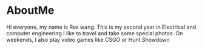 # AboutMe
Hi everyone, my name is Rex wang. This is my second year in Electrical and computer engineering.I like to travel and take some special photos. On weekends, I also play video games like CSGO or Hunt Showdown

